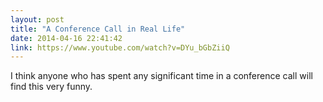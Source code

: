 ```yaml
---
layout: post
title: "A Conference Call in Real Life"
date: 2014-04-16 22:41:42
link: https://www.youtube.com/watch?v=DYu_bGbZiiQ
---
```

I think anyone who has spent any significant time in a conference call will find this very funny.
